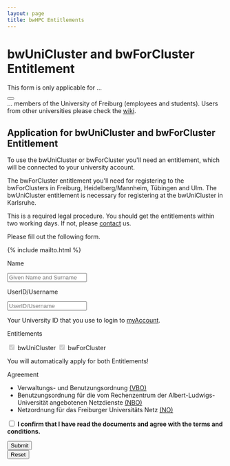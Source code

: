 ```yaml
---
layout: page
title: bwHPC Entitlements
---
```


# bwUniCluster and bwForCluster Entitlement

<article class="message is-warning">
  <div class="message-header">
    <p>This form is only applicable for ...</p>
    <button class="delete" aria-label="delete"></button>
  </div>
  <div class="message-body">
    ... members of the University of Freiburg (employees and students).
    Users from other universities please check the <a href="https://wiki.bwhpc.de/e/BwForCluster_Entitlement" target="_blank">wiki</a>.
  </div>
</article>

## Application for bwUniCluster and bwForCluster Entitlement

To use the bwUniCluster or bwForCluster you'll need an entitlement, which will be connected to your university account.

The bwForCluster entitlement you'll need for registering to the bwForClusters in Freiburg, Heidelberg/Mannheim, Tübingen and Ulm.
The bwUniCluster entitlement is necessary for registering at the bwUniCluster in Karlsruhe.

This is a required legal procedure. You should get the entitlements within two working days.
If not, please [contact](/privacy-policy/) us.

Please fill out the following form.

{% include mailto.html %}

<form id="form" name="form" method="get" action="/bwhpc/mail/" onsubmit="sendMail();">
<div class="field is-horizontal">
    <div class="field-label is-normal">
        <label class="label">Name</label>
    </div>
    <div class="field-body">
        <div class="field">
            <p class="control is-expanded has-icons-left">
                <input class="input" type="text" name="name" id="name" placeholder="Given Name and Surname" required>
                <span class="icon is-small is-left">
                    <i class="fas fa-address-card"></i>
                </span>
            </p>
        </div>
    </div>
</div>
<div class="field is-horizontal">
    <div class="field-label is-normal">
        <label class="label">UserID/Username</label>
    </div>
    <div class="field-body">
        <div class="field">
            <p class="control is-expanded has-icons-left">
                <input class="input" type="text" name="uid" id="uid" placeholder="UserID/Username" required>
                <span class="icon is-small is-left">
                    <i class="fas fa-user"></i>
                </span>
            </p>
            <p class="help">Your University ID that you use to login to <a href="https://myaccount.uni-freiburg.de/" target="_blank">myAccount</a>.
            </p>
        </div>
    </div>
</div>
<div class="field is-horizontal">
    <div class="field-label is-normal">
        <label class="label">Entitlements</label>
    </div>
    <div class="field-body">
        <div class="field">
            <p class="control">
                <label class="checkbox">
                    <input type="checkbox" checked disabled>
                    bwUniCluster
                </label>
                <label class="checkbox">
                    <input type="checkbox" checked disabled>
                    bwForCluster
                </label>
                <p class="help is-success">You will automatically apply for both Entitlements!</p>
            </p>
        </div>
    </div>
</div>
<div class="field is-horizontal">
    <div class="field-label is-normal">
        <label class="label">Agreement</label>
    </div>
    <div class="field-body">
        <div class="field">
            <p class="control">
                <ul>
                    <li>
                        Verwaltungs- und Benutzungsordnung
                            <a href="https://www.rz.uni-freiburg.de/inhalt/dokumente/pdfs/ordnungen/vbo.pdf/at_download/file" target='_blank'>(VBO)</a>
                    </li>
                    <li>
                        Benutzungsordnung für die vom Rechenzentrum der Albert-Ludwigs-Universität angebotenen Netzdienste
                            <a href="https://www.rz.uni-freiburg.de/inhalt/dokumente/pdfs/ordnungen/nbo.pdf/at_download/file" target='_blank'>(NBO)</a>
                    </li>
                    <li>
                        Netzordnung für das Freiburger Universitäts Netz
                            <a href="https://www.rz.uni-freiburg.de/inhalt/dokumente/pdfs/ordnungen/no.pdf/at_download/file" target='_blank'>(NO)</a>
                    </li>
                </ul>
                <label class="checkbox">
                    <input type="checkbox" required>
                        <strong>
                            I confirm that I have read the documents and agree with the terms and conditions.
                        </strong>
                </label>
            </p>
        </div>
    </div>
</div>
<div class="field is-horizontal">
    <div class="field-label">
        <!-- Left empty for spacing -->
    </div>
    <div class="field-body">
        <div class="field is-grouped">
            <div class="control">
                <button class="button is-link" type="submit">Submit</button>
            </div>
            <div class="control">
                <button class="button is-link is-light" type="reset">Reset</button>
            </div>
        </div>
    </div>
</div>
</form>